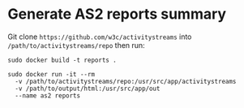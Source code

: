 # Generate AS2 reports summary

Git clone `https://github.com/w3c/activitystreams` into `/path/to/activitystreams/repo` then run:

```
sudo docker build -t reports .

sudo docker run -it --rm 
  -v /path/to/activitystreams/repo:/usr/src/app/activitystreams 
  -v /path/to/output/html:/usr/src/app/out
  --name as2 reports
```